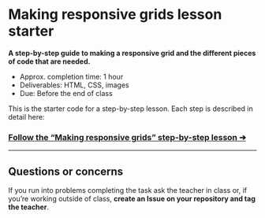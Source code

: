 # Making responsive grids lesson starter

**A step-by-step guide to making a responsive grid and the different pieces of code that are needed.**

- Approx. completion time: 1 hour
- Deliverables: HTML, CSS, images
- Due: Before the end of class

This is the starter code for a step-by-step lesson. Each step is described in detail here:

### [**Follow the “Making responsive grids” step-by-step lesson ➔**](https://learn-the-web.algonquindesign.ca/courses/web-dev-2/making-responsive-grids/)

---

## Questions or concerns

If you run into problems completing the task ask the teacher in class or, if you’re working outside of class, **create an Issue on your repository and tag the teacher**.
